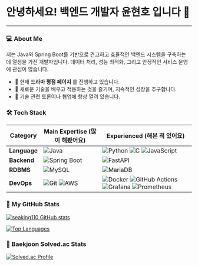 # 안녕하세요! 백엔드 개발자 **윤현호** 입니다 👋

---

### 💻 About Me
저는 Java와 Spring Boot를 기반으로 견고하고 효율적인 백엔드 시스템을 구축하는 데 열정을 가진 개발자입니다. 데이터 처리, 성능 최적화, 그리고 안정적인 서비스 운영에 관심이 많습니다.

- 🔭 현재 **드라마 평점 페이지** 를 진행하고 있습니다.
- 🌱 새로운 기술을 배우고 적용하는 것을 즐기며, 지속적인 성장을 추구합니다.
- 💬 기술 관련 토론이나 협업에 항상 열려 있습니다.

### 🛠️ Tech Stack

| Category   | Main Expertise (많이 해봤어요)                                                                                | Experienced (해본 적 있어요)                                                                          |
|------------|-----------------------------------------------------------------------------------------------------------------|-------------------------------------------------------------------------------------------------------|
| **Language** | ![Java](https://img.shields.io/badge/Java-007396?style=flat-square&logo=java&logoColor=white)                   | ![Python](https://img.shields.io/badge/Python-3776AB?style=flat-square&logo=python&logoColor=white) ![C](https://img.shields.io/badge/C-A8B9CC?style=flat-square&logo=c&logoColor=white) ![JavaScript](https://img.shields.io/badge/JavaScript-F7DF1E?style=flat-square&logo=javascript&logoColor=black) |
| **Backend** | ![Spring Boot](https://img.shields.io/badge/Spring_Boot-6DB33F?style=flat-square&logo=spring-boot&logoColor=white) | ![FastAPI](https://img.shields.io/badge/FastAPI-009688?style=flat-square&logo=fastapi&logoColor=white)   |
| **RDBMS** | ![MySQL](https://img.shields.io/badge/MySQL-4479A1?style=flat-square&logo=mysql&logoColor=white)                   | ![MariaDB](https://img.shields.io/badge/MariaDB-003545?style=flat-square&logo=mariadb&logoColor=white) |
| **DevOps** | ![Git](https://img.shields.io/badge/Git-F05032?style=flat-square&logo=git&logoColor=white) ![AWS](https://img.shields.io/badge/AWS-232F3E?style=flat-square&logo=amazon-aws&logoColor=white)       | ![Docker](https://img.shields.io/badge/Docker-2496ED?style=flat-square&logo=docker&logoColor=white) ![GitHub Actions](https://img.shields.io/badge/GitHub_Actions-2088FF?style=flat-square&logo=github-actions&logoColor=white) ![Grafana](https://img.shields.io/badge/Grafana-F46800?style=flat-square&logo=grafana&logoColor=white) ![Prometheus](https://img.shields.io/badge/Prometheus-E6522C?style=flat-square&logo=prometheus&logoColor=white) |

### 🚀 My GitHub Stats

[![seaking110 GitHub stats](https://github-readme-stats.vercel.app/api?username=seaking110&show_icons=true&theme=vue)](https://github.com/anuraghazra/github-readme-stats)

[![Top Languages](https://github-readme-stats.vercel.app/api/top-langs/?username=seaking110&layout=compact&theme=vue)](https://github.com/anuraghazra/github-readme-stats)

### 🥇 Baekjoon Solved.ac Stats
[![Solved.ac Profile](http://mazassumnida.wtf/api/v2/generate_badge?boj=seaking110)](https://solved.ac/profile/seaking110)
